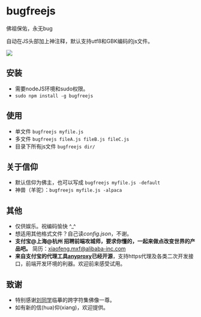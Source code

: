 bugfreejs
=========

佛祖保佑，永无bug

自动在JS头部加上神注释，默认支持utf8和GBK编码的js文件。

![](http://gtms04.alicdn.com/tps/i4/TB1sXuyGXXXXXaPXXXXk3aW_VXX-800-668.jpg_600x600q90.jpg)


## 安装
* 需要nodeJS环境和sudo权限。
* ``sudo npm install -g bugfreejs``

## 使用
* 单文件 ``bugfreejs myfile.js``
* 多文件 ``bugfreejs fileA.js fileB.js fileC.js``
* 目录下所有js文件 ``bugfreejs dir/``

## 关于信仰
* 默认信仰为佛主，也可以写成 ``bugfreejs myfile.js -default``
* 神兽（羊驼）：``bugfreejs myfile.js -alpaca``

## 其他
* 仅供娱乐。祝编码愉快 ^_^
* 想适用其他格式文件？自己读*config.json*，不谢。
* **支付宝@上海@杭州 招聘前端攻城师，要求你懂的，一起来做点改变世界的产品吧。** 简历：xiaofeng.mxf@alibaba-inc.com
* **来自支付宝的代理工具[anyproxy](https://github.com/alibaba/anyproxy)已经开源**，支持https代理及各类二次开发接口，前端开发环境的利器。欢迎前来感受试用。

## 致谢
* 特别感谢[刘同学](https://github.com/liugb1989)临摹的跨字符集佛像一尊。
* 如有新的信(hua)仰(xiang)，欢迎提供。

